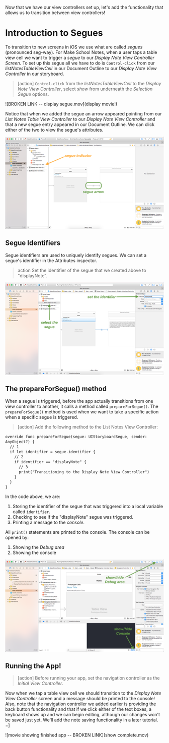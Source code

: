 Now that we have our view controllers set up, let's add the functionality that allows us to transition between view controllers!

# Introduction to Segues

To transition to new screens in iOS we use what are called *segues* (pronounced seg-way). For Make School Notes, when a user taps a table view cell we want to trigger a *segue* to our *Display Note View Controller Screen*. To set up this segue all we have to do is `Control-click` from our *listNotesTableViewCell* in our Document Outline to our *Display Note View Controller* in our storyboard.

> [action]
`Control-click` from the *listNotesTableViewCell* to the *Display Note View Controller*, select *show* from underneath the *Selection Segue* options.
>
![BROKEN LINK -- display segue.mov](display movie!)

Notice that when we added the segue an arrow appeared pointing from our *List Notes Table View Controller* to our *Display Note View Controller* and that a new segue entry appeared in our Document Outline. We can click either of the two to view the segue's attributes.

 ![image showing changes from segue](./images/segue.png)

## Segue Identifiers

Segue identifiers are used to uniquely identify segues. We can set a segue's identifier in the Attributes inspector.

> action
Set the identifier of the segue that we created above to "displayNote".
>
![image showing changes from segue](./images/segue-id.png)

## The prepareForSegue() method

When a segue is triggered, before the app actually transitions from one view controller to another, it calls a method called `prepareForSegue()`. The `prepareForSegue()` method is used when we want to take a specific action when a specific segue is triggered.

> [action]
Add the following method to the List Notes View Controller:
>
    override func prepareForSegue(segue: UIStoryboardSegue, sender: AnyObject?) {
      // 1
      if let identifier = segue.identifier {
        // 2
        if identifier == "displayNote" {
          // 3
          print("Transitioning to the Display Note View Controller")
        }
      }
    }
>

In the code above, we are:

1. Storing the identifier of the segue that was triggered into a local variable called `identifier`.
2. Checking to see if the "displayNote" segue was triggered.
3. Printing a message to the *console*.

All `print()` statements are printed to the console. The console can be opened by:

1. Showing the *Debug area*
2. Showing the console

![opening the console](./images/console.png)

## Running the App!

> [action]
Before running your app, set the navigation controller as the *Initial View Controller*.

Now when we tap a table view cell we should transition to the *Display Note View Controller* screen and a message should be printed to the console! Also, note that the navigation controller we added earlier is providing the back button functionality and that if we click either of the text boxes, a keyboard shows up and we can begin editing, although our changes won't be saved just yet. We'll add the note saving functionality in a later tutorial. =]

![movie showing finished app -- BROKEN LINK](show complete.mov)
